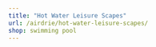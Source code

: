 ```yaml
---
title: "Hot Water Leisure Scapes"
url: /airdrie/hot-water-leisure-scapes/
shop: swimming pool
---
```

